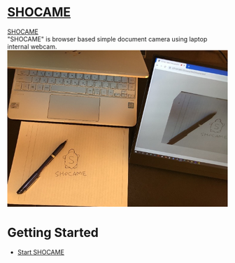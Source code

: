 # [SHOCAME](img/Shocame_with_logo.png)
[SHOCAME](https://covao.github.io/SHOCAME/html/shocame.html)  
"SHOCAME" is browser based simple document camera using laptop internal webcam.  
![SHOCAME](img/shocame_usecase.jpg)
# Getting Started
- [Start SHOCAME](https://covao.github.io/SHOCAME/html/shocame.html)  

